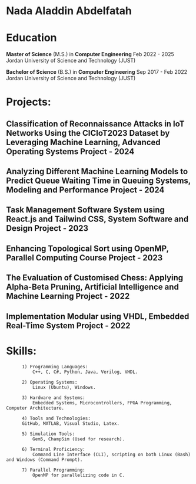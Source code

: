 # Nada Aladdin Abdelfatah

# Education 

**Master of Science** (M.S.) in **Computer Engineering** Feb 2022 - 2025
Jordan University of Science and Technology (JUST)

**Bachelor of Science** (B.S.) in **Computer Engineering** Sep 2017 - Feb 2022
Jordan University of Science and Technology (JUST)

# Projects:

## Classification of Reconnaissance Attacks in IoT Networks Using the CICIoT2023 Dataset by Leveraging Machine Learning, Advanced Operating Systems Project - 2024
## Analyzing Different Machine Learning Models to Predict Queue Waiting Time in Queuing Systems, Modeling and Performance Project - 2024
## Task Management Software System using React.js and Tailwind CSS, System Software and Design Project - 2023
## Enhancing Topological Sort using OpenMP, Parallel Computing Course Project - 2023
## The Evaluation of Customised Chess: Applying Alpha-Beta Pruning, Artificial Intelligence and Machine Learning Project - 2022
## Implementation Modular using VHDL, Embedded Real-Time System Project - 2022

# Skills:

          1) Programming Languages: 
              C++, C, C#, Python, Java, Verilog, VHDL.
              
          2) Operating Systems:
              Linux (Ubuntu), Windows.
              
          3) Hardware and Systems:
              Embedded Systems, Microcontrollers, FPGA Programming, Computer Architecture.
              
          4) Tools and Technologies:
          GitHub, MATLAB, Visual Studio, Latex.
          
          5) Simulation Tools:
              Gem5, ChampSim (Used for research).    
              
          6) Terminal Proficiency:
              Command Line Interface (CLI), scripting on both Linux (Bash) and Windows (Command Prompt).  
              
          7) Parallel Programming:
              OpenMP for parallelizing code in C.

              
